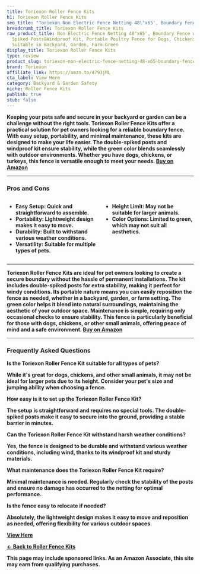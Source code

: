 ```yaml
---
title: Toriexon Roller Fence Kits
h1: Toriexon Roller Fence Kits
seo_title: "Toriexon Non Electric Fence Netting 48\"x65', Boundary Fence\u2026"
breadcrumb_title: Toriexon Roller Fence Kits
raw_product_title: Non Electric Fence Netting 48"x65', Boundary Fence with Double
  Spiked Posts&Windproof Kit, Portable Poultry Fence for Dogs, Chickens, Ducks, Turkeys
  Suitable in Backyard, Garden, Farm-Green
display_title: Toriexon Roller Fence Kits
type: review
product_slug: toriexon-non-electric-fence-netting-48-x65-boundary-fence-with-double-s-5a705c3e
brand: Toriexon
affiliate_link: https://amzn.to/4793jML
cta_label: View Here
category: Backyard & Garden Safety
niche: Roller Fence Kits
publish: true
stub: false
---
```


<div id="intro" class="full-width">
  <p><strong>Keeping your pets safe and secure in your backyard or garden can be a challenge without the right tools. Toriexon Roller Fence Kits offer a practical solution for pet owners looking for a reliable boundary fence. With easy setup, portability, and minimal maintenance, these kits are designed to make your life easier. The double-spiked posts and windproof kit ensure stability, while the green color blends seamlessly with outdoor environments. Whether you have dogs, chickens, or turkeys, this fence is versatile enough to meet your needs. <a href="https://amzn.to/4793jML" rel="nofollow sponsored noopener" target="_blank"><strong>Buy on Amazon</strong></a></p>
</div>

<hr />
<h3 id="pros-cons">Pros and Cons</h3>
<div class="pc-grid" style="display:grid;grid-template-columns:1fr 1fr;gap:16px;">
  <ul>
    <li><strong>Easy Setup:</strong> Quick and straightforward to assemble.</li>
    <li><strong>Portability:</strong> Lightweight design makes it easy to move.</li>
    <li><strong>Durability:</strong> Built to withstand various weather conditions.</li>
    <li><strong>Versatility:</strong> Suitable for multiple types of pets.</li>
  </ul>
  <ul>
    <li><strong>Height Limit:</strong> May not be suitable for larger animals.</li>
    <li><strong>Color Options:</strong> Limited to green, which may not suit all aesthetics.</li>
  </ul>
</div>
<hr />

<div class="full-width">
  <p>Toriexon Roller Fence Kits are ideal for pet owners looking to create a secure boundary without the hassle of permanent installations. The kit includes double-spiked posts for extra stability, making it perfect for windy conditions. Its portable nature means you can easily reposition the fence as needed, whether in a backyard, garden, or farm setting. The green color helps it blend into natural surroundings, maintaining the aesthetic of your outdoor space. Maintenance is simple, requiring only occasional checks to ensure stability. This fence is particularly beneficial for those with dogs, chickens, or other small animals, offering peace of mind and a safe environment. <a href="https://amzn.to/4793jML" rel="nofollow sponsored noopener" target="_blank"><strong>Buy on Amazon</strong></a></p>
</div>

<hr />
<h3 id="faqs">Frequently Asked Questions</h3>

<p><strong>Is the Toriexon Roller Fence Kit suitable for all types of pets?</strong></p>
<p>While it's great for dogs, chickens, and other small animals, it may not be ideal for larger pets due to its height. Consider your pet's size and jumping ability when choosing a fence.</p>

<p><strong>How easy is it to set up the Toriexon Roller Fence Kit?</strong></p>
<p>The setup is straightforward and requires no special tools. The double-spiked posts make it easy to secure into the ground, providing a stable barrier in minutes.</p>

<p><strong>Can the Toriexon Roller Fence Kit withstand harsh weather conditions?</strong></p>
<p>Yes, the fence is designed to be durable and withstand various weather conditions, including wind, thanks to its windproof kit and sturdy materials.</p>

<p><strong>What maintenance does the Toriexon Roller Fence Kit require?</strong></p>
<p>Minimal maintenance is needed. Regularly check the stability of the posts and ensure no damage has occurred to the netting for optimal performance.</p>

<p><strong>Is the fence easy to relocate if needed?</strong></p>
<p>Absolutely, the lightweight design makes it easy to move and reposition as needed, offering flexibility for various outdoor spaces.</p>
<p><a class="btn" href="https://amzn.to/4793jML" target="_blank" rel="nofollow sponsored noopener">View Here</a></p>
<p><a href="/roundups/backyard-garden-safety/roller-fence-kits/">← Back to Roller Fence Kits</a></p>
<aside class="disclosure">This page may include sponsored links. As an Amazon Associate, this site may earn from qualifying purchases.</aside>
